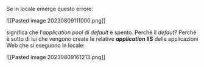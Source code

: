 Se in locale emerge questo errore:

![[Pasted image 20230809111000.png]]

significa che l’*application pool* di *default* è spento. Perché il *defaut*? Perché è sotto di lui che vengono create le relative ***application* IIS** delle applicazioni Web che si eseguono in locale:

![[Pasted image 20230809161213.png]]